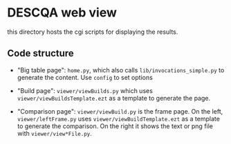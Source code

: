 # DESCQA web view

this directory hosts the cgi scripts for displaying the results.


## Code structure

- "Big table page": `home.py`, which also calls `lib/invocations_simple.py` to generate the content. Use `config` to set options

- "Build page": `viewer/viewBuilds.py` which uses `viewer/viewBuildsTemplate.ezt` as a template to generate the page.

- "Comparison page": `viewer/viewBuild.py` is the frame page. On the left, `viewer/leftFrame.py` uses `viewer/viewBuildTemplate.ezt` as a template to generate the comparison. On the right it shows the text or png file with `viewer/view*File.py`.

